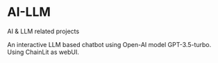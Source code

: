 # AI-LLM
AI &amp; LLM related projects

An interactive LLM based chatbot using Open-AI model GPT-3.5-turbo. Using ChainLit as webUI.
